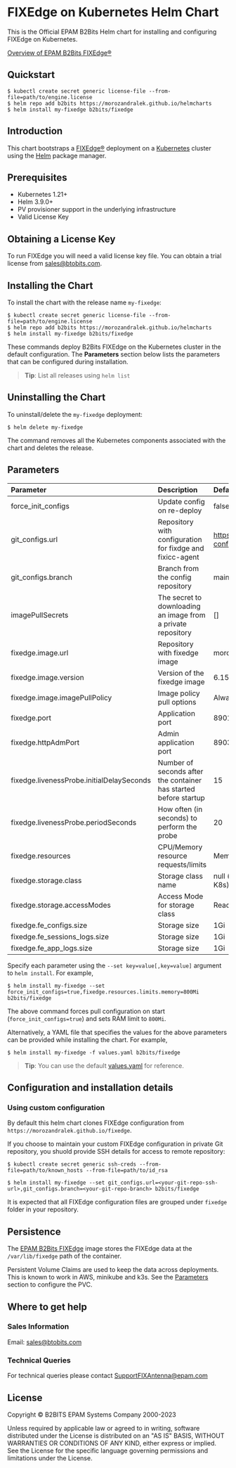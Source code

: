 # FIXEdge on Kubernetes Helm Chart
This is the Official EPAM B2Bits Helm chart for installing and configuring FIXEdge on Kubernetes.

[Overview of EPAM B2Bits FIXEdge®](https://www.b2bits.com/trading_solutions/fixedge)

## Quickstart

```
$ kubectl create secret generic license-file --from-file=path/to/engine.license
$ helm repo add b2bits https://morozandralek.github.io/helmcharts
$ helm install my-fixedge b2bits/fixedge
```

## Introduction

This chart bootstraps a [FIXEdge®](https://www.b2bits.com/trading_solutions/fixedge) deployment on a [Kubernetes](https://kubernetes.io) cluster using the [Helm](https://helm.sh) package manager.


## Prerequisites

-   Kubernetes 1.21+
-   Helm 3.9.0+
-   PV provisioner support in the underlying infrastructure
-   Valid License Key

## Obtaining a License Key

To run FIXEdge you will need a valid license key file. You can obtain a trial license from sales@btobits.com.

## Installing the Chart

To install the chart with the release name `my-fixedge`:

```
$ kubectl create secret generic license-file --from-file=path/to/engine.license
$ helm repo add b2bits https://morozandralek.github.io/helmcharts
$ helm install my-fixedge b2bits/fixedge
```


These commands deploy B2Bits FIXEdge on the Kubernetes cluster in the default configuration. The **Parameters** section below lists the parameters that can be configured during installation.

> **Tip**: List all releases using `helm list`

## Uninstalling the Chart

To uninstall/delete the `my-fixedge` deployment:

```
$ helm delete my-fixedge
```

The command removes all the Kubernetes components associated with the chart and deletes the release. 

## Parameters
| Parameter                                 | Description                                                      | Default                                            |
|:----------------------------------------- |:---------------------------------------------------------------- |:-----------------------------------------------    |
| force_init_configs                        | Update config on re-deploy                                       | false                                              |
| git_configs.url                           | Repository with configuration for fixdge and fixicc-agent        | https://github.com/epam/b2bits-configuration-samples.git |
| git_configs.branch                        | Branch from the config repository                                | main                                               |
| imagePullSecrets                          | The secret to downloading an image from a private repository     | []                                                 |
| fixedge.image.url                         | Repository with fixedge image                                    | morozandralek/fixedge                              |
| fixedge.image.version                     | Version of the fixedge image                                     | 6.15.0                                             |
| fixedge.image.imagePullPolicy             | Image policy pull options                                        | Always                                             |
| fixedge.port                              | Application port                                                 | 8901                                               |
| fixedge.httpAdmPort                       | Admin application port                                           | 8903                                               |
| fixedge.livenessProbe.initialDelaySeconds | Number of seconds after the container has started before startup | 15                                                 |
| fixedge.livenessProbe.periodSeconds       | How often (in seconds) to perform the probe                      | 20                                                 |
| fixedge.resources                         | CPU/Memory resource requests/limits                              | Memory: 500Mi, CPU: 500m                           |
| fixedge.storage.class                     | Storage class name                                               | null (use default provided by K8s)                 |
| fixedge.storage.accessModes               | Access Mode for storage class                                    | ReadWriteOnce                                      |
| fixedge.fe_configs.size                   | Storage size                                                     | 1Gi                                                |
| fixedge.fe_sessions_logs.size             | Storage size                                                     | 1Gi                                                |
| fixedge.fe_app_logs.size                  | Storage size                                                     | 1Gi                                                |

Specify each parameter using the `--set key=value[,key=value]` argument to `helm install`. For example,

```console
$ helm install my-fixedge --set force_init_configs=true,fixedge.resources.limits.memory=800Mi b2bits/fixedge
```

The above command forces pull configuration on start (`force_init_configs=true`) and sets RAM limit to `800Mi`.

Alternatively, a YAML file that specifies the values for the above parameters can be provided while installing the chart. For example,

```console
$ helm install my-fixedge -f values.yaml b2bits/fixedge
```

> **Tip**: You can use the default [values.yaml](values.yaml) for reference.



## Configuration and installation details

### Using custom configuration

By default this helm chart clones FIXEdge configuration from `https://morozandralek.github.io/fixedge`.

If you choose to maintain your custom FIXEdge configuration in private Git repository, you shuold provide SSH details for access to remote repository:
```
$ kubectl create secret generic ssh-creds --from-file=path/to/known_hosts --from-file=path/to/id_rsa
```

```
$ helm install my-fixedge --set git_configs.url=<your-git-repo-ssh-url>,git_configs.branch=<your-git-repo-branch> b2bits/fixedge
```

It is expected that all FIXEdge configuration files are grouped under `fixedge` folder in your repository.

## Persistence
The [EPAM B2Bits FIXEdge](https://hub.docker.com/r/morozandralek/fixedge) image stores the FIXEdge data at the `/var/lib/fixedge` path of the container.

Persistent Volume Claims are used to keep the data across deployments. This is known to work in AWS, minikube and k3s.
See the [Parameters](#parameters) section to configure the PVC.

## Where to get help

### Sales Information

Email: [sales@btobits.com](mailto:sales@b2bits.com)

### Technical Queries

For technical queries please contact [SupportFIXAntenna@epam.com](mailto:SupportFIXAntenna@epam.com)

## License

Copyright © B2BITS EPAM Systems Company 2000-2023 

Unless required by applicable law or agreed to in writing, software distributed under the License is distributed on an "AS IS" BASIS, WITHOUT WARRANTIES OR CONDITIONS OF ANY KIND, either express or implied. See the License for the specific language governing permissions and limitations under the License.
